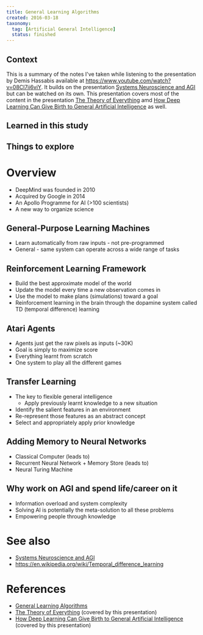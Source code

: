 ```yaml
---
title: General Learning Algorithms
created: 2016-03-18
taxonomy:
  tag: [Artificial General Intelligence]
  status: finished
---
```


## Context

This is a summary of the notes I've taken while listening to the presentation by Demis Hassabis available at https://www.youtube.com/watch?v=08Cl7ii6viY. It builds on the presentation [Systems Neuroscience and AGI](../systems-neuroscience-and-agi/article.md) but can be watched on its own. This presentation covers most of the content in the presentation [The Theory of Everything](https://www.youtube.com/watch?v=rbsqaJwpu6A) amd [How Deep Learning Can Give Birth to General Artificial Intelligence](https://www.youtube.com/watch?v=8DRlNkhXsIk) as well.

## Learned in this study

## Things to explore

# Overview
* DeepMind was founded in 2010
* Acquired by Google in 2014
* An Apollo Programme for AI (>100 scientists)
* A new way to organize science

## General-Purpose Learning Machines
* Learn automatically from raw inputs - not pre-programmed
* General - same system can operate across a wide range of tasks

## Reinforcement Learning Framework
* Build the best approximate model of the world
* Update the model every time a new observation comes in
* Use the model to make plans (simulations) toward a goal
* Reinforcement learning in the brain through the dopamine system called TD (temporal difference) learning

## Atari Agents
* Agents just get the raw pixels as inputs (~30K)
* Goal is simply to maximize score
* Everything learnt from scratch
* One system to play all the different games

## Transfer Learning
* The key to flexible general intelligence
	* Apply previously learnt knowledge to a new situation
* Identify the salient features in an environment
* Re-represent those features as an abstract concept
* Select and appropriately apply prior knowledge

## Adding Memory to Neural Networks
* Classical Computer (leads to)
* Recurrent Neural Network + Memory Store (leads to)
* Neural Turing Machine

## Why work on AGI and spend life/career on it
* Information overload and system complexity
* Solving AI is potentially the meta-solution to all these problems
* Empowering people through knowledge

# See also
* [Systems Neuroscience and AGI](../systems-neuroscience-and-agi/article.md)
* https://en.wikipedia.org/wiki/Temporal_difference_learning

# References
* [General Learning Algorithms](https://www.youtube.com/watch?v=08Cl7ii6viY)
* [The Theory of Everything](https://www.youtube.com/watch?v=rbsqaJwpu6A) (covered by this presentation)
* [How Deep Learning Can Give Birth to General Artificial Intelligence](https://www.youtube.com/watch?v=8DRlNkhXsIk) (covered by this presentation)
